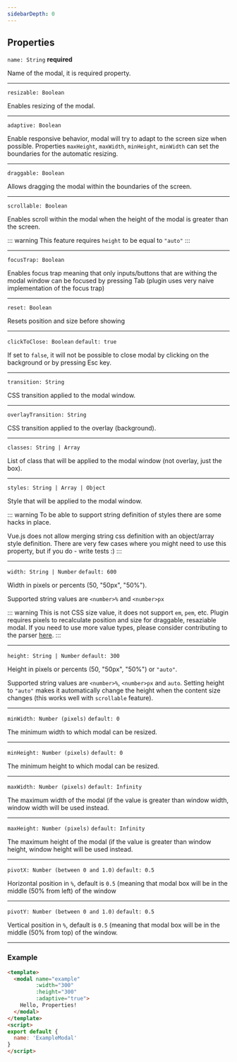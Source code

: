 ```yaml
---
sidebarDepth: 0
---
```


## Properties

`name: String` **required**

Name of the modal, it is required property.

---

`resizable: Boolean` 

Enables resizing of the modal.

---

`adaptive: Boolean`

Enable responsive behavior, modal will try to adapt to the screen size when possible. Properties  `maxHeight`, `maxWidth`, `minHeight`, `minWidth` can set the boundaries for the automatic resizing.

---

`draggable: Boolean`

Allows dragging the modal within the boundaries of the screen.

---

`scrollable: Boolean`


Enables scroll within the modal when the height of the modal is greater than the screen.

::: warning
This feature requires `height` to be equal to `"auto"`
:::

---

`focusTrap: Boolean`

Enables focus trap meaning that only inputs/buttons that are withing the modal window can be focused by pressing Tab (plugin uses very naive implementation of the focus trap)

---

`reset: Boolean`

Resets position and size before showing

---

`clickToClose: Boolean`  `default: true`

If set to `false`, it will not be possible to close modal by clicking on the background or by pressing Esc key.

---

`transition: String`

CSS transition applied to the modal window.

---

`overlayTransition: String`

CSS transition applied to the overlay (background).

---

`classes: String | Array`

List of class that will be applied to the modal window (not overlay, just the box).

---

`styles: String | Array | Object` 

Style that will be applied to the modal window.


::: warning
To be able to support string definition of styles there are some hacks in place. 

Vue.js does not allow merging string css definition with an object/array style definition. There are very few cases where you might need to use this property, but if you do - write tests :)
:::

---

`width: String | Number` `default: 600`     

Width in pixels or percents (50, "50px", "50%").

Supported string values are `<number>%` and `<number>px`

::: warning
This is not CSS size value, it does not support `em`, `pem`, etc. Plugin requires pixels to recalculate position and size for draggable, resaziable modal. 
If you need to use more value types, please consider contributing to the parser [here](https://github.com/euvl/vue-js-modal/blob/master/src/utils/parser.js).
:::   

---

`height: String | Number` `default: 300`

Height in pixels or percents (50, "50px", "50%") or `"auto"`.                       
 
Supported string values are `<number>%`, `<number>px` and `auto`. Setting height to `"auto"` makes it automatically change the height when the content size changes (this works well with `scrollable` feature).

---

`minWidth: Number (pixels)` `default: 0`

The minimum width to which modal can be resized.

---

`minHeight: Number (pixels)` `default: 0`

The minimum height to which modal can be resized.

---

`maxWidth: Number (pixels)` `default: Infinity`

The maximum width of the modal (if the value is greater than window width, window width will be used instead.

---

`maxHeight: Number (pixels)` `default: Infinity`

The maximum height of the modal (if the value is greater than window height, window height will be used instead.

---

`pivotX: Number (between 0 and 1.0)` `default: 0.5`

Horizontal position in `%`, default is `0.5` (meaning that modal box will be in the middle (50% from left) of the window

---

`pivotY: Number (between 0 and 1.0)` `default: 0.5`

Vertical position in `%`, default is `0.5` (meaning that modal box will be in the middle (50% from top) of the window.

---

### Example 
```html
<template>
  <modal name="example"
         :width="300"
         :height="300"
         :adaptive="true">
    Hello, Properties!
  </modal>
</template>
<script>
export default {
  name: 'ExampleModal'
}
</script>
```